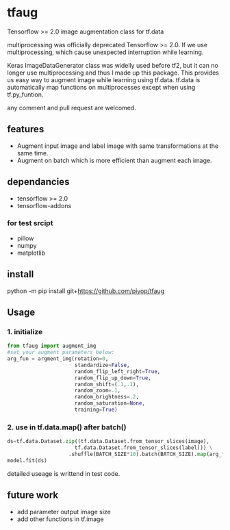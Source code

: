 # tfaug
Tensorflow >= 2.0 image augmentation class for tf.data

multiprocessing was officially deprecated Tensorflow >= 2.0. 
If we use multiprocessing, which cause unexpected interruption while learning.

Keras ImageDataGenerator class was widelly used before tf2, but it can no longer use multiprocessing and thus I made up this package. 
This provides us easy way to augment image while learning using tf.data. tf.data is automatically map functions on multiprocesses except when using tf.py_funtion.

any comment and pull request are welcomed.

## features
 * Augment input image and label image with same transformations at the same time.
 * Augment on batch which is more efficient than augment each image.

## dependancies
 * tensorflow >= 2.0
 * tensorflow-addons
### for test srcipt
 * pillow
 * numpy
 * matplotlib

## install
python -m pip install git+https://github.com/piyop/tfaug

## Usage
### 1. initialize
```python  
from tfaug import augment_img  
#set your augment parameters below:
arg_fun = argment_img(rotation=0, 
                      standardize=False,
                      random_flip_left_right=True,
                      random_flip_up_down=True, 
                      random_shift=(.1,.1), 
                      random_zoom=.1,
                      random_brightness=.2,
                      random_saturation=None,
                      training=True)  
```

### 2. use in tf.data.map() after batch()
```python 
ds=tf.data.Dataset.zip((tf.data.Dataset.from_tensor_slices(image),
                      tf.data.Dataset.from_tensor_slices(label))) \
                    .shuffle(BATCH_SIZE*10).batch(BATCH_SIZE).map(arg_fun)
model.fit(ds)
```

detailed useage is writtend in test code.


## future work
 * add parameter output image size
 * add other functions in tf.image
